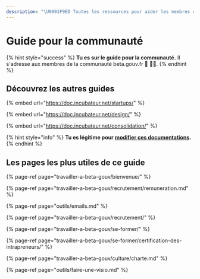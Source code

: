 ```yaml
---
description: "\U0001F9ED Toutes les ressources pour aider les membres de la communauté à s'y retrouver dans l'organisation beta.gouv.fr."
---
```


# Guide pour la communauté

{% hint style="success" %}
**Tu es sur le guide pour la communauté.** Il s'adresse aux membres de la communauté beta.gouv.fr 💃 🕺🏾.
{% endhint %}

## Découvrez les autres guides 

{% embed url="https://doc.incubateur.net/startups/" %}

{% embed url="https://doc.incubateur.net/design/" %}

{% embed url="https://doc.incubateur.net/consolidation/" %}

{% hint style="info" %}
**Tu es légitime pour** [**modifier ces documentations**](contribuer/comment-contribuer-a-cette-documentation.md)**.**
{% endhint %}

## Les pages les plus utiles de ce guide

{% page-ref page="travailler-a-beta-gouv/bienvenue/" %}

{% page-ref page="travailler-a-beta-gouv/recrutement/remuneration.md" %}

{% page-ref page="outils/emails.md" %}

{% page-ref page="travailler-a-beta-gouv/recrutement/" %}

{% page-ref page="travailler-a-beta-gouv/se-former/" %}

{% page-ref page="travailler-a-beta-gouv/se-former/certification-des-intrapreneurs/" %}

{% page-ref page="travailler-a-beta-gouv/culture/charte.md" %}

{% page-ref page="outils/faire-une-visio.md" %}



